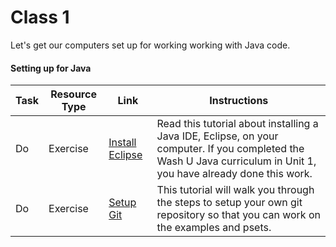 # Class 1

Let's get our computers set up for working working with Java code.

#### Setting up for Java
Task | Resource Type | Link  | Instructions
--------------|------|------|-------------
Do | Exercise | [Install Eclipse](../exercises/eclipse) | Read this tutorial about installing a Java IDE, Eclipse, on your computer. If you completed the Wash U Java curriculum in Unit 1, you have already done this work.
Do | Exercise | [Setup Git](../exercises/git) | This tutorial will walk you through the steps to setup your own git repository so that you can work on the examples and psets.

